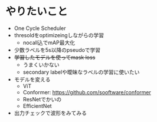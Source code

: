# やりたいこと
- One Cycle Scheduler
- thresoldをoptimizeingしながらの学習
  - nocall込でmAP最大化
- 少数ラベルを5s以降のpseudoで学習
- ~~学習したモデルを使ってmask loss~~
  - うまくいかない
  - secondary labelや曖昧なラベルの学習に使いたい
- モデルを変える
  - ViT
  - Conformer: https://github.com/sooftware/conformer 
  - ResNetでかいの
  - EfficientNet
- 出力チェックで波形をみてみる
